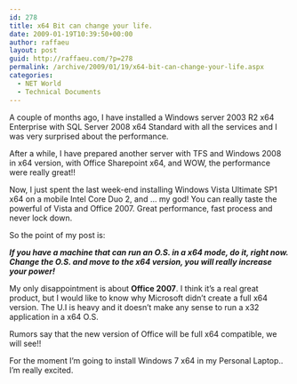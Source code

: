 ```yaml
---
id: 278
title: x64 Bit can change your life.
date: 2009-01-19T10:39:50+00:00
author: raffaeu
layout: post
guid: http://raffaeu.com/?p=278
permalink: /archive/2009/01/19/x64-bit-can-change-your-life.aspx
categories:
  - NET World
  - Technical Documents
---
```

A couple of months ago, I have installed a Windows server 2003 R2 x64 Enterprise with SQL Server 2008 x64 Standard with all the services and I was very surprised about the performance.

After a while, I have prepared another server with TFS and Windows 2008 in x64 version, with Office Sharepoint x64, and WOW, the performance were really great!!

Now, I just spent the last week-end installing Windows Vista Ultimate SP1 x64 on a mobile Intel Core Duo 2, and &#8230; my god! You can really taste the powerful of Vista and Office 2007. Great performance, fast process and never lock down.

So the point of my post is:

**_If you have a machine that can run an O.S. in a x64 mode, do it, right now. Change the O.S. and move to the x64 version, you will really increase your power!_**

My only disappointment is about **Office 2007**. I think it&#8217;s a real great product, but I would like to know why Microsoft didn&#8217;t create a full x64 version. The U.I is heavy and it doesn&#8217;t make any sense to run a x32 application in a x64 O.S.

Rumors say that the new version of Office will be full x64 compatible, we will see!!

For the moment I&#8217;m going to install Windows 7 x64 in my Personal Laptop.. I&#8217;m really excited.